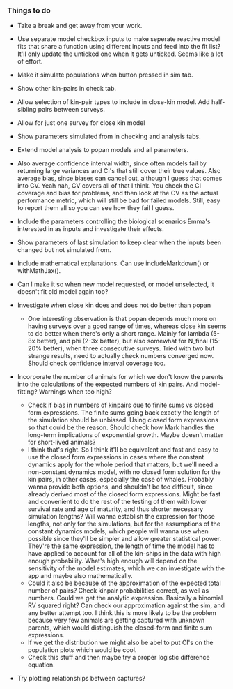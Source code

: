 ### Things to do

-   Take a break and get away from your work.

-   Use separate model checkbox inputs to make seperate reactive model fits that share a function using different inputs and feed into the fit list? It'll only update the unticked one when it gets unticked. Seems like a lot of effort.

-   Make it simulate populations when button pressed in sim tab.

-   Show other kin-pairs in check tab.

-   Allow selection of kin-pair types to include in close-kin model. Add half-sibling pairs between surveys.

-   Allow for just one survey for close kin model

-   Show parameters simulated from in checking and analysis tabs.

-   Extend model analysis to popan models and all parameters.

-   Also average confidence interval width, since often models fail by returning large variances and CI's that still cover their true values. Also average bias, since biases can cancel out, although I guess that comes into CV. Yeah nah, CV covers all of that I think. You check the CI coverage and bias for problems, and then look at the CV as the actual performance metric, which will still be bad for failed models. Still, easy to report them all so you can see how they fail I guess.

-   Include the parameters controlling the biological scenarios Emma's interested in as inputs and investigate their effects.

-   Show parameters of last simulation to keep clear when the inputs been changed but not simulated from.

-   Include mathematical explanations. Can use includeMarkdown() or withMathJax().

-   Can I make it so when new model requested, or model unselected, it doesn't fit old model again too?

-   Investigate when close kin does and does not do better than popan

    -   One interesting observation is that popan depends much more on having surveys over a good range of times, whereas close kin seems to do better when there's only a short range. Mainly for lambda (5-8x better), and phi (2-3x better), but also somewhat for N_final (15-20% better), when three consecutive surveys. Tried with two but strange results, need to actually check numbers converged now. Should check confidence interval coverage too.

-   Incorporate the number of animals for which we don't know the parents into the calculations of the expected numbers of kin pairs. And model-fitting? Warnings when too high?

    -   Check if bias in numbers of kinpairs due to finite sums vs closed form expressions. The finite sums going back exactly the length of the simulation should be unbiased. Using closed form expressions so that could be the reason. Should check how Mark handles the long-term implications of exponential growth. Maybe doesn't matter for short-lived animals?
    -   I think that's right. So I think it'll be equivalent and fast and easy to use the closed form expressions in cases where the constant dynamics apply for the whole period that matters, but we'll need a non-constant dynamics model, with no closed form solution for the kin pairs, in other cases, especially the case of whales. Probably wanna provide both options, and shouldn't be too difficult, since already derived most of the closed form expressions. Might be fast and convenient to do the rest of the testing of them with lower survival rate and age of maturity, and thus shorter necessary simulation lengths? Will wanna establish the expression for those lengths, not only for the simulations, but for the assumptions of the constant dynamics models, which people will wanna use when possible since they'll be simpler and allow greater statistical power. They're the same expression, the length of time the model has to have applied to account for all of the kin-ships in the data with high enough probability. What's high enough will depend on the sensitivity of the model estimates, which we can investigate with the app and maybe also mathematically.
    -   Could it also be because of the approximation of the expected total number of pairs? Check kinpair probabilities correct, as well as numbers. Could we get the analytic expression. Basically a binomial RV squared right? Can check our approximation against the sim, and any better attempt too. I think this is more likely to be the problem because very few animals are getting captured with unknown parents, which would distinguish the closed-form and finite sum expressions.
    -   If we get the distribution we might also be abel to put CI's on the population plots which would be cool.
    -   Check this stuff and then maybe try a proper logistic difference equation.

-   Try plotting relationships between captures?
